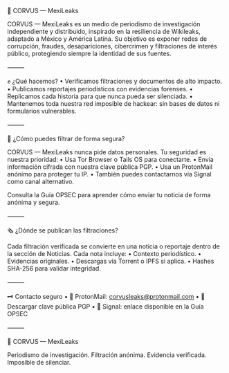 🦉 CORVUS — MexiLeaks

CORVUS — MexiLeaks es un medio de periodismo de investigación independiente y distribuido, inspirado en la resiliencia de Wikileaks, adaptado a México y América Latina.
Su objetivo es exponer redes de corrupción, fraudes, desapariciones, cibercrimen y filtraciones de interés público, protegiendo siempre la identidad de sus fuentes.

⸻

✊ ¿Qué hacemos?
	•	Verificamos filtraciones y documentos de alto impacto.
	•	Publicamos reportajes periodísticos con evidencias forenses.
	•	Replicamos cada historia para que nunca pueda ser silenciada.
	•	Mantenemos toda nuestra red imposible de hackear: sin bases de datos ni formularios vulnerables.

⸻

🔐 ¿Cómo puedes filtrar de forma segura?

CORVUS — MexiLeaks nunca pide datos personales.
Tu seguridad es nuestra prioridad:
	•	Usa Tor Browser o Tails OS para conectarte.
	•	Envía información cifrada con nuestra clave pública PGP.
	•	Usa un ProtonMail anónimo para proteger tu IP.
	•	También puedes contactarnos vía Signal como canal alternativo.

Consulta la Guía OPSEC para aprender cómo enviar tu noticia de forma anónima y segura.

⸻

🗞️ ¿Dónde se publican las filtraciones?

Cada filtración verificada se convierte en una noticia o reportaje dentro de la sección de Noticias.
Cada nota incluye:
	•	Contexto periodístico.
	•	Evidencias originales.
	•	Descargas vía Torrent o IPFS si aplica.
	•	Hashes SHA-256 para validar integridad.

⸻

🗝️ Contacto seguro
	•	📧 ProtonMail: corvusleaks@protonmail.com
	•	🔑 Descargar clave pública PGP
	•	📲 Signal: enlace disponible en la Guía OPSEC

⸻

🦉 CORVUS — MexiLeaks

Periodismo de investigación. Filtración anónima. Evidencia verificada.
Imposible de silenciar.
